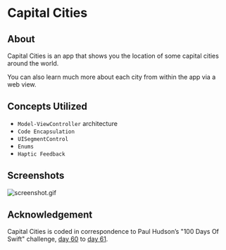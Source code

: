 # Capital Cities
## About
Capital Cities is an app that shows you the location of some capital cities around the world.

You can also learn much more about each city from within the app via a web view.

## Concepts Utilized
* `Model-ViewController` architecture
* `Code Encapsulation`
* `UISegmentControl`
* `Enums`
* `Haptic Feedback`

## Screenshots
![screenshot.gif](screenshots/screenshot.gif)

## Acknowledgement
Capital Cities is coded in correspondence to Paul Hudson’s "100 Days Of Swift" challenge, [day 60](https://www.hackingwithswift.com/100/60) to [day 61](https://www.hackingwithswift.com/100/61).